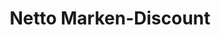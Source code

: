 ---
title: "Netto Marken-Discount"
url: /sulzbach-rosenberg/netto-marken-discount/
shop: Supermarkt
---